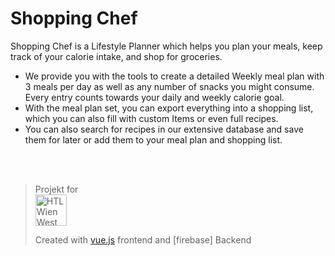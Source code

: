 # Shopping Chef

Shopping Chef is a Lifestyle Planner which helps you plan your meals, keep track of your calorie intake, and shop for groceries.  
- We provide you with the tools to create a detailed Weekly meal plan with 3 meals per day as well as any number of snacks you might consume. Every entry counts towards your daily and weekly calorie goal.  
- With the meal plan set, you can export everything into a shopping list, which you can also fill with custom Items or even full recipes.
- You can also search for recipes in our extensive database and save them for later or add them to your meal plan and shopping list. 
  
<br>
<br>


> Projekt for  
> <img src="https://www.htlwienwest.at/img/logo.svg"  alt="HTL Wien West" style="height:50px" />
>
> Created with [vue.js]((https://vuejs.org)) frontend and [firebase] Backend











[1]: <(https://firebase.google.com/?gclid=CjwKCAjwve2TBhByEiwAaktM1AJJO-krvLlR0zZRfO94GIxjZPIq6_5b_Ny49rBDmy-PlYHVX-sbUBoCNwsQAvD_BwE&gclsrc=aw.ds)> "firebase"

